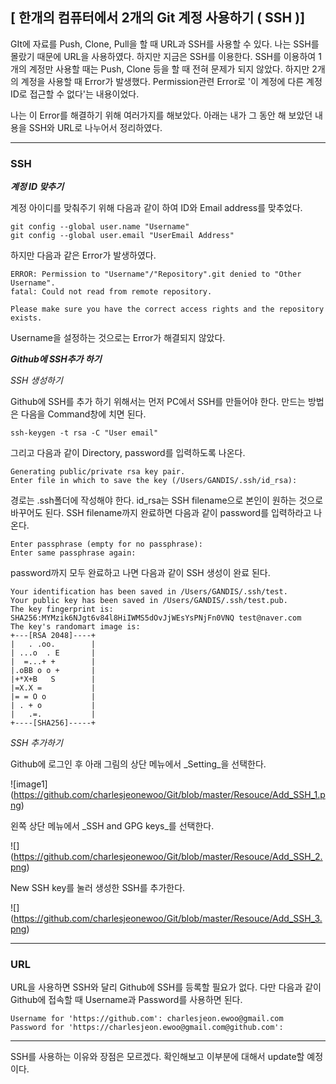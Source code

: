 
## [ 한개의 컴퓨터에서 2개의 Git 계정 사용하기 ( SSH )]

GIt에 자료를 Push, Clone, Pull을 할 때 URL과 SSH를 사용할 수 있다. 나는 SSH를 몰랐기 때문에 URL을 사용하였다. 하지만 지금은 SSH를 이용한다.
SSH를 이용하여 1개의 계정만 사용할 때는 Push, Clone 등을 할 때 전혀 문제가 되지 않았다. 하지만 2개의 계정을 사용할 때 Error가 발생했다. Permission관련 Error로 '이 계정에 다른 계정 ID로 접근할 수 없다'는 내용이었다. 

나는 이 Error를 해결하기 위해 여러가지를 해보았다. 
아래는 내가 그 동안 해 보았던 내용을 SSH와 URL로 나누어서 정리하였다.


---
### SSH

***계정 ID 맞추기***  

계정 아이디를 맞춰주기 위해 다음과 같이 하여 ID와 Email address를 맞추었다. 

	git config --global user.name "Username"  
	git config --global user.email "UserEmail Address"

하지만 다음과 같은 Error가 발생하였다.

	ERROR: Permission to "Username"/"Repository".git denied to "Other Username".  
	fatal: Could not read from remote repository.
	
	Please make sure you have the correct access rights and the repository exists.

Username을 설정하는 것으로는 Error가 해결되지 않았다.


***Github에 SSH추가 하기***  


_SSH 생성하기_

Github에 SSH를 추가 하기 위해서는 먼저 PC에서 SSH를 만들어야 한다. 만드는 방법은 다음을 Command창에 치면 된다. 

	ssh-keygen -t rsa -C "User email"

그리고 다음과 같이 Directory, password를 입력하도록 나온다. 

	Generating public/private rsa key pair.
	Enter file in which to save the key (/Users/GANDIS/.ssh/id_rsa): 

경로는 .ssh폴더에 작성해야 한다. id_rsa는 SSH filename으로 본인이 원하는 것으로 바꾸어도 된다. SSH filename까지 완료하면 다음과 같이 password를 입력하라고 나온다. 
	
	Enter passphrase (empty for no passphrase): 
	Enter same passphrase again: 

password까지 모두 완료하고 나면 다음과 같이 SSH 생성이 완료 된다.

	Your identification has been saved in /Users/GANDIS/.ssh/test.
	Your public key has been saved in /Users/GANDIS/.ssh/test.pub.
	The key fingerprint is:
	SHA256:MYMzik6NJgt6v84l8HiIWMS5dOvJjWEsYsPNjFn0VNQ test@naver.com
	The key's randomart image is:
	+---[RSA 2048]----+
	|   . .oo.        |
	| ...o  . E       |
	|  =...+ +        |
	|.oBB o o +       |
	|+*X+B   S        |
	|=X.X =           |
	|= = O o          |
	| . + o           |
	|   .=.           |
	+----[SHA256]-----+

_SSH 추가하기_

Github에 로그인 후 아래 그림의 상단 메뉴에서 _Setting_을 선택한다.    

![image1] (https://github.com/charlesjeonewoo/Git/blob/master/Resouce/Add_SSH_1.png)

왼쪽 상단 메뉴에서 _SSH and GPG keys_를 선택한다.  

![] (https://github.com/charlesjeonewoo/Git/blob/master/Resouce/Add_SSH_2.png)

New SSH key를 눌러 생성한 SSH를 추가한다.  

![] (https://github.com/charlesjeonewoo/Git/blob/master/Resouce/Add_SSH_3.png)


---
### URL

URL을 사용하면 SSH와 달리 Github에 SSH를 등록할 필요가 없다. 다만 다음과 같이 Github에 접속할 때 Username과 Password를 사용하면 된다.

	Username for 'https://github.com': charlesjeon.ewoo@gmail.com
	Password for 'https://charlesjeon.ewoo@gmail.com@github.com':

___

SSH를 사용하는 이유와 장점은 모르겠다. 확인해보고 이부분에 대해서 update할 예정이다.
